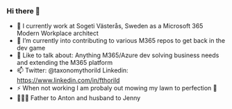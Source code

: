 ### Hi there 👋


- 💼 I currently work at Sogeti Västerås, Sweden as a Microsoft 365 Modern Workplace architect
- 🤗 I’m currently into contributing to various M365 repos to get back in the dev game
- 💬 Like to talk about: Anything M365/Azure dev solving business needs and extending the M365 platform
- 📫 Twitter: @taxonomythorild Linkedin: https://www.linkedin.com/in/fthorild 
- ⚡ When not working I am probaly out mowing my lawn to perfection 🌱
- 👨‍👩‍👦 Father to Anton and husband to Jenny
